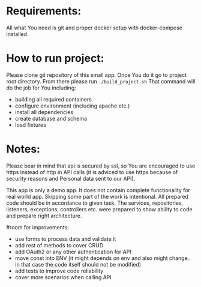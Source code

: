 # Requirements: 

All what You need is git and proper docker setup with docker-compose installed. 

# How to run project: 

Please clone git repository of this small app. Once You do it go to project root directory.
From there please run `./build_project.sh` That command will do the job for You including:
- building all required containers
- configure environment (including apache etc.)
- install all dependencies
- create database and schema
- load fixtures

# Notes:

Please bear in mind that api is secured by ssl, so You are encouraged to use https instead of http
in API calls (it is adviced to use https because of security reasons and Personal data sent to our API).

This app is only a demo app. It does not contain complete functionality for real world app.
Skipping some part of the work is intentional. All prepared code should be in accordance to given task.
The services, repositories, listeners, exceptions, controllers etc. were prepared to show ability to code and
prepare right architecture. 

#room for improvements:
- use forms to process data and validate it
- add rest of methods to cover CRUD
- add OAuth2 or any other authentication for API
- move const into ENV (it might depends on env and also might change.. in that case the code itself should not be modified)
- add tests to improve code reliability
- cover more scenarios when calling API